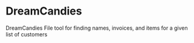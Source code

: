 # DreamCandies
DreamCandies File tool for finding names, invoices, and items for a given list of customers
